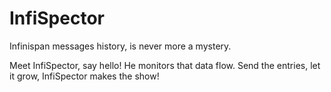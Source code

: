 # InfiSpector

Infinispan messages history,
is never more a mystery.

Meet InfiSpector, say hello!
He monitors that data flow.
Send the entries, let it grow,
InfiSpector makes the show! 

